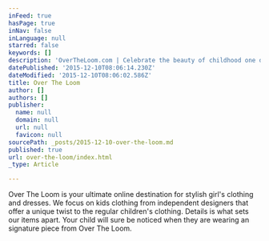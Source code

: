 ```yaml
---
inFeed: true
hasPage: true
inNav: false
inLanguage: null
starred: false
keywords: []
description: 'OverTheLoom.com | Celebrate the beauty of childhood one dress at a time!'
datePublished: '2015-12-10T08:06:14.230Z'
dateModified: '2015-12-10T08:06:02.586Z'
title: Over The Loom
author: []
authors: []
publisher:
  name: null
  domain: null
  url: null
  favicon: null
sourcePath: _posts/2015-12-10-over-the-loom.md
published: true
url: over-the-loom/index.html
_type: Article

---
```

Over The Loom is your ultimate online destination for stylish girl's clothing and dresses. We focus on kids clothing from independent designers that offer a unique twist to the regular children's clothing. Details is what sets our items apart. Your child will sure be noticed when they are wearing an signature piece from Over The Loom.